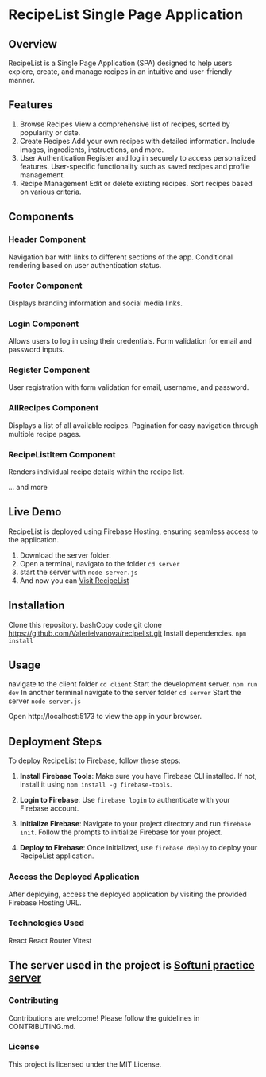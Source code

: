 # RecipeList Single Page Application
## Overview
RecipeList is a Single Page Application (SPA) designed to help users explore, create, and manage recipes in an intuitive and user-friendly manner.
## Features
1. Browse Recipes
View a comprehensive list of recipes, sorted by popularity or date.
2. Create Recipes
Add your own recipes with detailed information.
Include images, ingredients, instructions, and more.
3. User Authentication
Register and log in securely to access personalized features.
User-specific functionality such as saved recipes and profile management.
4. Recipe Management
Edit or delete existing recipes.
Sort recipes based on various criteria.
## Components

### Header Component
Navigation bar with links to different sections of the app. Conditional rendering based on user authentication status.

### Footer Component
Displays branding information and social media links.

### Login Component
Allows users to log in using their credentials. Form validation for email and password inputs.

### Register Component
User registration with form validation for email, username, and password.

### AllRecipes Component
Displays a list of all available recipes. Pagination for easy navigation through multiple recipe pages.

### RecipeListItem Component
Renders individual recipe details within the recipe list.

... and more

## Live Demo

RecipeList is deployed using Firebase Hosting, ensuring seamless access to the application.
1. Download the server folder.
2. Open a terminal, navigato to the folder `cd server`
3. start the server with `node server.js`
4. And now you can [Visit RecipeList](https://recipelist-a40ae.web.app/)
   
## Installation
Clone this repository.
bashCopy code
git clone https://github.com/ValerieIvanova/recipelist.git 
Install dependencies.
` npm install `

## Usage
navigate to the client folder
` cd client `
Start the development server.
` npm run dev `
In another terminal navigate to the server folder
` cd server `
Start the server
` node server.js `

Open http://localhost:5173 to view the app in your browser.

## Deployment Steps

To deploy RecipeList to Firebase, follow these steps:

1. **Install Firebase Tools**: Make sure you have Firebase CLI installed. If not, install it using `npm install -g firebase-tools`.

2. **Login to Firebase**: Use `firebase login` to authenticate with your Firebase account.

3. **Initialize Firebase**: Navigate to your project directory and run `firebase init`. Follow the prompts to initialize Firebase for your project.

4. **Deploy to Firebase**: Once initialized, use `firebase deploy` to deploy your RecipeList application.

### Access the Deployed Application

After deploying, access the deployed application by visiting the provided Firebase Hosting URL.


### Technologies Used
React
React Router
Vitest

## The server used in the project is [Softuni practice server](https://github.com/softuni-practice-server/softuni-practice-server)

### Contributing
Contributions are welcome! Please follow the guidelines in CONTRIBUTING.md.
### License
This project is licensed under the MIT License.


